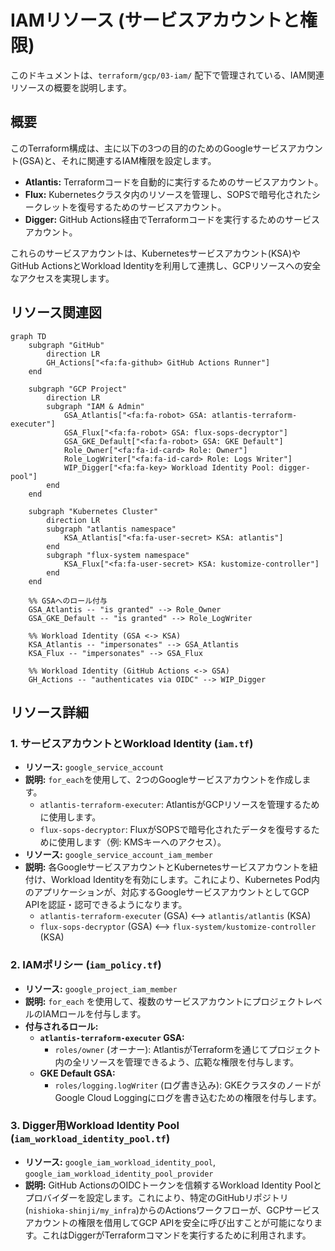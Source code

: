 # IAMリソース (サービスアカウントと権限)
このドキュメントは、`terraform/gcp/03-iam/` 配下で管理されている、IAM関連リソースの概要を説明します。

## 概要
このTerraform構成は、主に以下の3つの目的のためのGoogleサービスアカウント(GSA)と、それに関連するIAM権限を設定します。
- **Atlantis:** Terraformコードを自動的に実行するためのサービスアカウント。
- **Flux:** Kubernetesクラスタ内のリソースを管理し、SOPSで暗号化されたシークレットを復号するためのサービスアカウント。
- **Digger:** GitHub Actions経由でTerraformコードを実行するためのサービスアカウント。

これらのサービスアカウントは、Kubernetesサービスアカウント(KSA)やGitHub ActionsとWorkload Identityを利用して連携し、GCPリソースへの安全なアクセスを実現します。

## リソース関連図
```mermaid
graph TD
    subgraph "GitHub"
        direction LR
        GH_Actions["<fa:fa-github> GitHub Actions Runner"]
    end

    subgraph "GCP Project"
        direction LR
        subgraph "IAM & Admin"
            GSA_Atlantis["<fa:fa-robot> GSA: atlantis-terraform-executer"]
            GSA_Flux["<fa:fa-robot> GSA: flux-sops-decryptor"]
            GSA_GKE_Default["<fa:fa-robot> GSA: GKE Default"]
            Role_Owner["<fa:fa-id-card> Role: Owner"]
            Role_LogWriter["<fa:fa-id-card> Role: Logs Writer"]
            WIP_Digger["<fa:fa-key> Workload Identity Pool: digger-pool"]
        end
    end

    subgraph "Kubernetes Cluster"
        direction LR
        subgraph "atlantis namespace"
            KSA_Atlantis["<fa:fa-user-secret> KSA: atlantis"]
        end
        subgraph "flux-system namespace"
            KSA_Flux["<fa:fa-user-secret> KSA: kustomize-controller"]
        end
    end

    %% GSAへのロール付与
    GSA_Atlantis -- "is granted" --> Role_Owner
    GSA_GKE_Default -- "is granted" --> Role_LogWriter

    %% Workload Identity (GSA <-> KSA)
    KSA_Atlantis -- "impersonates" --> GSA_Atlantis
    KSA_Flux -- "impersonates" --> GSA_Flux

    %% Workload Identity (GitHub Actions <-> GSA)
    GH_Actions -- "authenticates via OIDC" --> WIP_Digger
```

## リソース詳細
### 1. サービスアカウントとWorkload Identity (`iam.tf`)
- **リソース:** `google_service_account`
- **説明:** `for_each`を使用して、2つのGoogleサービスアカウントを作成します。
  - `atlantis-terraform-executer`: AtlantisがGCPリソースを管理するために使用します。
  - `flux-sops-decryptor`: FluxがSOPSで暗号化されたデータを復号するために使用します（例: KMSキーへのアクセス）。
- **リソース:** `google_service_account_iam_member`
- **説明:** 各GoogleサービスアカウントとKubernetesサービスアカウントを紐付け、Workload Identityを有効にします。これにより、Kubernetes Pod内のアプリケーションが、対応するGoogleサービスアカウントとしてGCP APIを認証・認可できるようになります。
  - `atlantis-terraform-executer` (GSA) <--> `atlantis/atlantis` (KSA)
  - `flux-sops-decryptor` (GSA) <--> `flux-system/kustomize-controller` (KSA)

### 2. IAMポリシー (`iam_policy.tf`)
- **リソース:** `google_project_iam_member`
- **説明:** `for_each` を使用して、複数のサービスアカウントにプロジェクトレベルのIAMロールを付与します。
- **付与されるロール:**
  - **`atlantis-terraform-executer` GSA:**
    - `roles/owner` (オーナー): AtlantisがTerraformを通じてプロジェクト内の全リソースを管理できるよう、広範な権限を付与します。
  - **GKE Default GSA:**
    - `roles/logging.logWriter` (ログ書き込み): GKEクラスタのノードがGoogle Cloud Loggingにログを書き込むための権限を付与します。

### 3. Digger用Workload Identity Pool (`iam_workload_identity_pool.tf`)
- **リソース:** `google_iam_workload_identity_pool`, `google_iam_workload_identity_pool_provider`
- **説明:** GitHub ActionsのOIDCトークンを信頼するWorkload Identity Poolとプロバイダーを設定します。これにより、特定のGitHubリポジトリ(`nishioka-shinji/my_infra`)からのActionsワークフローが、GCPサービスアカウントの権限を借用してGCP APIを安全に呼び出すことが可能になります。これはDiggerがTerraformコマンドを実行するために利用されます。
